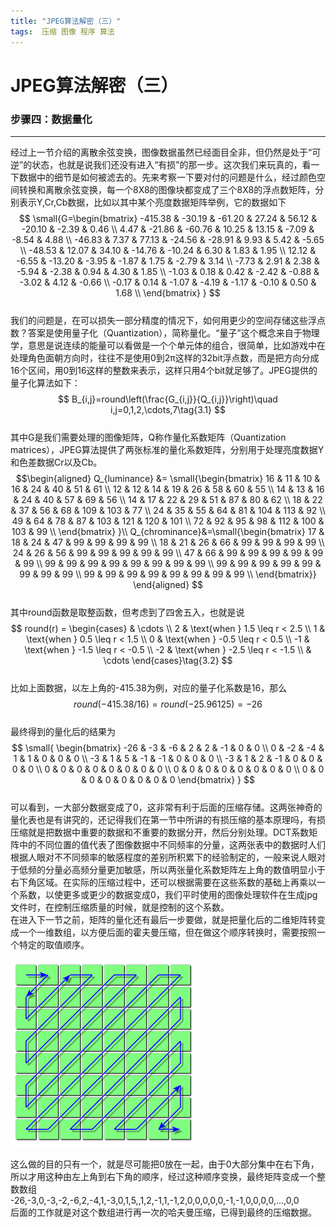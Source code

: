 ```yaml
---
title: "JPEG算法解密（三）"
tags:  压缩 图像 程序 算法
---
```

# JPEG算法解密（三）

### 步骤四：数据量化
----
经过上一节介绍的离散余弦变换，图像数据虽然已经面目全非，但仍然是处于“可逆”的状态，也就是说我们还没有进入“有损”的那一步。这次我们来玩真的，看一下数据中的细节是如何被滤去的。先来考察一下要对付的问题是什么，经过颜色空间转换和离散余弦变换，每一个8X8的图像块都变成了三个8X8的浮点数矩阵，分别表示Y,Cr,Cb数据，比如以其中某个亮度数据矩阵举例，它的数据如下  
$$
\small{G=\begin{bmatrix}
-415.38 & -30.19 & -61.20 & 27.24 & 56.12 & -20.10 & -2.39 & 0.46 \\
4.47 & -21.86 & -60.76 & 10.25 & 13.15 & -7.09 & -8.54 & 4.88 \\
-46.83 & 7.37 & 77.13 & -24.56 & -28.91 & 9.93 & 5.42 & -5.65 \\
-48.53 & 12.07 & 34.10 & -14.76 & -10.24 & 6.30 & 1.83 & 1.95 \\
12.12 & -6.55 & -13.20 & -3.95 & -1.87 & 1.75 & -2.79 & 3.14 \\
-7.73 & 2.91 & 2.38 & -5.94 & -2.38 & 0.94 & 4.30 & 1.85 \\
-1.03 & 0.18 & 0.42 & -2.42 & -0.88 & -3.02 & 4.12 & -0.66 \\
-0.17 & 0.14 & -1.07 & -4.19 & -1.17 & -0.10 & 0.50 & 1.68 \\
\end{bmatrix}
}
$$  
我们的问题是，在可以损失一部分精度的情况下，如何用更少的空间存储这些浮点数？答案是使用量子化（Quantization），简称量化。“量子”这个概念来自于物理学，意思是说连续的能量可以看做是一个个单元体的组合，很简单，比如游戏中在处理角色面朝方向时，往往不是使用0到2π这样的32bit浮点数，而是把方向分成16个区间，用0到16这样的整数来表示，这样只用4个bit就足够了。JPEG提供的量子化算法如下：  
$$
B_{i,j}=round\left(\frac{G_{i,j}}{Q_{i,j}}\right)\quad i,j=0,1,2,\cdots,7\tag{3.1}
$$  
其中G是我们需要处理的图像矩阵，Q称作量化系数矩阵（Quantization matrices），JPEG算法提供了两张标准的量化系数矩阵，分别用于处理亮度数据Y和色差数据Cr以及Cb。  
$$\begin{aligned}
Q_{luminance} &= \small{\begin{bmatrix}
16 & 11 & 10 & 16 & 24 & 40 & 51 & 61 \\
12 & 12 & 14 & 19 & 26 & 58 & 60 & 55 \\
14 & 13 & 16 & 24 & 40 & 57 & 69 & 56 \\
14 & 17 & 22 & 29 & 51 & 87 & 80 & 62 \\
18 & 22 & 37 & 56 & 68 & 109 & 103 & 77 \\
24 & 35 & 55 & 64 & 81 & 104 & 113 & 92 \\
49 & 64 & 78 & 87 & 103 & 121 & 120 & 101 \\
72 & 92 & 95 & 98 & 112 & 100 & 103 & 99 \\
\end{bmatrix}
}\\
Q_{chrominance}&=\small{\begin{bmatrix}
17 & 18 & 24 & 47 & 99 & 99 & 99 & 99 \\
18 & 21 & 26 & 66 & 99 & 99 & 99 & 99 \\
24 & 26 & 56 & 99 & 99 & 99 & 99 & 99 \\
47 & 66 & 99 & 99 & 99 & 99 & 99 & 99 \\
99 & 99 & 99 & 99 & 99 & 99 & 99 & 99 \\
99 & 99 & 99 & 99 & 99 & 99 & 99 & 99 \\
99 & 99 & 99 & 99 & 99 & 99 & 99 & 99 \\
\end{bmatrix}}
\end{aligned}
$$  
其中round函数是取整函数，但考虑到了四舍五入，也就是说  
$$
round(r) = 
\begin{cases} 
& \cdots \\
2 & \text{when } 1.5 \leq r < 2.5 \\ 
1 & \text{when } 0.5 \leq r < 1.5 \\ 
0 & \text{when } -0.5 \leq r < 0.5 \\ 
-1 & \text{when } -1.5 \leq r < -0.5 \\ 
-2 & \text{when } -2.5 \leq r < -1.5 \\ 
& \cdots 
\end{cases}\tag{3.2}
$$  
比如上面数据，以左上角的-415.38为例，对应的量子化系数是16，那么  
$$
round(-415.38/16)=round(-25.96125)=-26
$$  
最终得到的量化后的结果为  
$$
\small{
\begin{bmatrix}
-26 & -3 & -6 & 2 & 2 & -1 & 0 & 0 \\
0 & -2 & -4 & 1 & 1 & 0 & 0 & 0 \\
-3 & 1 & 5 & -1 & -1 & 0 & 0 & 0 \\
-3 & 1 & 2 & -1 & 0 & 0 & 0 & 0 \\
0 & 0 & 0 & 0 & 0 & 0 & 0 & 0 \\
0 & 0 & 0 & 0 & 0 & 0 & 0 & 0 \\
0 & 0 & 0 & 0 & 0 & 0 & 0 & 0
\end{bmatrix}
}
$$  
可以看到，一大部分数据变成了0，这非常有利于后面的压缩存储。这两张神奇的量化表也是有讲究的，还记得我们在第一节中所讲的有损压缩的基本原理吗，有损压缩就是把数据中重要的数据和不重要的数据分开，然后分别处理。DCT系数矩阵中的不同位置的值代表了图像数据中不同频率的分量，这两张表中的数据时人们根据人眼对不不同频率的敏感程度的差别所积累下的经验制定的，一般来说人眼对于低频的分量必高频分量更加敏感，所以两张量化系数矩阵左上角的数值明显小于右下角区域。在实际的压缩过程中，还可以根据需要在这些系数的基础上再乘以一个系数，以使更多或更少的数据变成0，我们平时使用的图像处理软件在生成jpg文件时，在控制压缩质量的时候，就是控制的这个系数。  
在进入下一节之前，矩阵的量化还有最后一步要做，就是把量化后的二维矩阵转变成一个一维数组，以方便后面的霍夫曼压缩，但在做这个顺序转换时，需要按照一个特定的取值顺序。  

![](/images/2014/08/jpeg_036.gif)

这么做的目的只有一个，就是尽可能把0放在一起，由于0大部分集中在右下角，所以才用这种由左上角到右下角的顺序，经过这种顺序变换，最终矩阵变成一个整数数组  
-26,-3,0,-3,-2,-6,2,-4,1,-3,0,1,5,,1,2,-1,1,-1,2,0,0,0,0,0,-1,-1,0,0,0,0,…,0,0  
后面的工作就是对这个数组进行再一次的哈夫曼压缩，已得到最终的压缩数据。  

